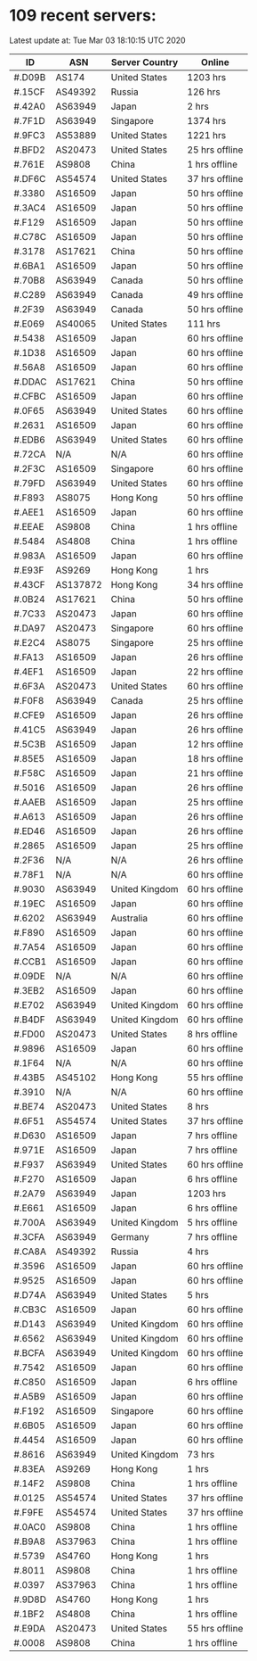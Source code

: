 # 109 recent servers:

Latest update at: Tue Mar 03 18:10:15 UTC 2020

| ID | ASN | Server Country | Online |
| -- | --- | -------------- | ------ |
| #.D09B | AS174 | United States | 1203 hrs |
| #.15CF | AS49392 | Russia | 126 hrs |
| #.42A0 | AS63949 | Japan | 2 hrs |
| #.7F1D | AS63949 | Singapore | 1374 hrs |
| #.9FC3 | AS53889 | United States | 1221 hrs |
| #.BFD2 | AS20473 | United States | 25 hrs offline |
| #.761E | AS9808 | China | 1 hrs offline |
| #.DF6C | AS54574 | United States | 37 hrs offline |
| #.3380 | AS16509 | Japan | 50 hrs offline |
| #.3AC4 | AS16509 | Japan | 50 hrs offline |
| #.F129 | AS16509 | Japan | 50 hrs offline |
| #.C78C | AS16509 | Japan | 50 hrs offline |
| #.3178 | AS17621 | China | 50 hrs offline |
| #.6BA1 | AS16509 | Japan | 50 hrs offline |
| #.70B8 | AS63949 | Canada | 50 hrs offline |
| #.C289 | AS63949 | Canada | 49 hrs offline |
| #.2F39 | AS63949 | Canada | 50 hrs offline |
| #.E069 | AS40065 | United States | 111 hrs |
| #.5438 | AS16509 | Japan | 60 hrs offline |
| #.1D38 | AS16509 | Japan | 60 hrs offline |
| #.56A8 | AS16509 | Japan | 60 hrs offline |
| #.DDAC | AS17621 | China | 50 hrs offline |
| #.CFBC | AS16509 | Japan | 60 hrs offline |
| #.0F65 | AS63949 | United States | 60 hrs offline |
| #.2631 | AS16509 | Japan | 60 hrs offline |
| #.EDB6 | AS63949 | United States | 60 hrs offline |
| #.72CA | N/A | N/A | 60 hrs offline |
| #.2F3C | AS16509 | Singapore | 60 hrs offline |
| #.79FD | AS63949 | United States | 60 hrs offline |
| #.F893 | AS8075 | Hong Kong | 50 hrs offline |
| #.AEE1 | AS16509 | Japan | 60 hrs offline |
| #.EEAE | AS9808 | China | 1 hrs offline |
| #.5484 | AS4808 | China | 1 hrs offline |
| #.983A | AS16509 | Japan | 60 hrs offline |
| #.E93F | AS9269 | Hong Kong | 1 hrs |
| #.43CF | AS137872 | Hong Kong | 34 hrs offline |
| #.0B24 | AS17621 | China | 50 hrs offline |
| #.7C33 | AS20473 | Japan | 60 hrs offline |
| #.DA97 | AS20473 | Singapore | 60 hrs offline |
| #.E2C4 | AS8075 | Singapore | 25 hrs offline |
| #.FA13 | AS16509 | Japan | 26 hrs offline |
| #.4EF1 | AS16509 | Japan | 22 hrs offline |
| #.6F3A | AS20473 | United States | 60 hrs offline |
| #.F0F8 | AS63949 | Canada | 25 hrs offline |
| #.CFE9 | AS16509 | Japan | 26 hrs offline |
| #.41C5 | AS63949 | Japan | 26 hrs offline |
| #.5C3B | AS16509 | Japan | 12 hrs offline |
| #.85E5 | AS16509 | Japan | 18 hrs offline |
| #.F58C | AS16509 | Japan | 21 hrs offline |
| #.5016 | AS16509 | Japan | 26 hrs offline |
| #.AAEB | AS16509 | Japan | 25 hrs offline |
| #.A613 | AS16509 | Japan | 26 hrs offline |
| #.ED46 | AS16509 | Japan | 26 hrs offline |
| #.2865 | AS16509 | Japan | 25 hrs offline |
| #.2F36 | N/A | N/A | 26 hrs offline |
| #.78F1 | N/A | N/A | 60 hrs offline |
| #.9030 | AS63949 | United Kingdom | 60 hrs offline |
| #.19EC | AS16509 | Japan | 60 hrs offline |
| #.6202 | AS63949 | Australia | 60 hrs offline |
| #.F890 | AS16509 | Japan | 60 hrs offline |
| #.7A54 | AS16509 | Japan | 60 hrs offline |
| #.CCB1 | AS16509 | Japan | 60 hrs offline |
| #.09DE | N/A | N/A | 60 hrs offline |
| #.3EB2 | AS16509 | Japan | 60 hrs offline |
| #.E702 | AS63949 | United Kingdom | 60 hrs offline |
| #.B4DF | AS63949 | United Kingdom | 60 hrs offline |
| #.FD00 | AS20473 | United States | 8 hrs offline |
| #.9896 | AS16509 | Japan | 60 hrs offline |
| #.1F64 | N/A | N/A | 60 hrs offline |
| #.43B5 | AS45102 | Hong Kong | 55 hrs offline |
| #.3910 | N/A | N/A | 60 hrs offline |
| #.BE74 | AS20473 | United States | 8 hrs |
| #.6F51 | AS54574 | United States | 37 hrs offline |
| #.D630 | AS16509 | Japan | 7 hrs offline |
| #.971E | AS16509 | Japan | 7 hrs offline |
| #.F937 | AS63949 | United States | 60 hrs offline |
| #.F270 | AS16509 | Japan | 6 hrs offline |
| #.2A79 | AS63949 | Japan | 1203 hrs |
| #.E661 | AS16509 | Japan | 6 hrs offline |
| #.700A | AS63949 | United Kingdom | 5 hrs offline |
| #.3CFA | AS63949 | Germany | 7 hrs offline |
| #.CA8A | AS49392 | Russia | 4 hrs |
| #.3596 | AS16509 | Japan | 60 hrs offline |
| #.9525 | AS16509 | Japan | 60 hrs offline |
| #.D74A | AS63949 | United States | 5 hrs |
| #.CB3C | AS16509 | Japan | 60 hrs offline |
| #.D143 | AS63949 | United Kingdom | 60 hrs offline |
| #.6562 | AS63949 | United Kingdom | 60 hrs offline |
| #.BCFA | AS63949 | United Kingdom | 60 hrs offline |
| #.7542 | AS16509 | Japan | 60 hrs offline |
| #.C850 | AS16509 | Japan | 6 hrs offline |
| #.A5B9 | AS16509 | Japan | 60 hrs offline |
| #.F192 | AS16509 | Singapore | 60 hrs offline |
| #.6B05 | AS16509 | Japan | 60 hrs offline |
| #.4454 | AS16509 | Japan | 60 hrs offline |
| #.8616 | AS63949 | United Kingdom | 73 hrs |
| #.83EA | AS9269 | Hong Kong | 1 hrs |
| #.14F2 | AS9808 | China | 1 hrs offline |
| #.0125 | AS54574 | United States | 37 hrs offline |
| #.F9FE | AS54574 | United States | 37 hrs offline |
| #.0AC0 | AS9808 | China | 1 hrs offline |
| #.B9A8 | AS37963 | China | 1 hrs offline |
| #.5739 | AS4760 | Hong Kong | 1 hrs |
| #.8011 | AS9808 | China | 1 hrs offline |
| #.0397 | AS37963 | China | 1 hrs offline |
| #.9D8D | AS4760 | Hong Kong | 1 hrs |
| #.1BF2 | AS4808 | China | 1 hrs offline |
| #.E9DA | AS20473 | United States | 55 hrs offline |
| #.0008 | AS9808 | China | 1 hrs offline |

